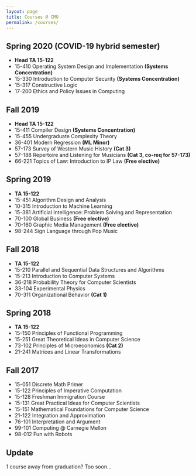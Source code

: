 ```yaml
---
layout: page
title: Courses @ CMU
permalink: /courses/
---
```


## Spring 2020 (COVID-19 hybrid semester)

- **Head TA 15-122**
- 15-410 Operating System Design and Implementation **(Systems Concentration)**
- 15-330 Introduction to Computer Security **(Systems Concentration)**
- 15-317 Constructive Logic
- 17-200 Ethics and Policy Issues in Computing

## Fall 2019

- **Head TA 15-122**
- 15-411 Compiler Design **(Systems Concentration)**
- 15-455 Undergraduate Complexity Theory
- 36-401 Modern Regression **(ML Minor)**
- 57-173 Survey of Western Music History **(Cat 3)**
- 57-188 Repertoire and Listening for Musicians **(Cat 3, co-req for 57-173)**
- 66-221 Topics of Law: Introduction to IP Law **(Free elective)**

## Spring 2019

- **TA 15-122**
- 15-451 Algorithm Design and Analysis
- 10-315 Introduction to Machine Learning
- 15-381 Artificial Intelligence: Problem Solving and Representation
- 70-100 Global Business **(Free elective)**
- 70-160 Graphic Media Management **(Free elective)**
- 98-244 Sign Language through Pop Music

## Fall 2018

- **TA 15-122**
- 15-210 Parallel and Sequential Data Structures and Algorithms
- 15-213 Introduction to Computer Systems
- 36-218 Probability Theory for Computer Scientists
- 33-104 Experimental Physics
- 70-311 Organizational Behavior **(Cat 1)**

## Spring 2018

- **TA 15-122**
- 15-150 Principles of Functional Programming
- 15-251 Great Theoretical Ideas in Computer Science
- 73-102 Principles of Microeconomics **(Cat 2)**
- 21-241 Matrices and Linear Transformations

## Fall 2017

- 15-051 Discrete Math Primer
- 15-122 Principles of Imperative Computation
- 15-128 Freshman Immigration Course
- 15-131 Great Practical Ideas for Computer Scientists
- 15-151 Mathematical Foundations for Computer Science
- 21-122 Integration and Approximation
- 76-101 Interpretation and Argument
- 99-101 Computing @ Carnegie Mellon
- 98-012 Fun with Robots

## Update

1 course away from graduation? Too soon...
